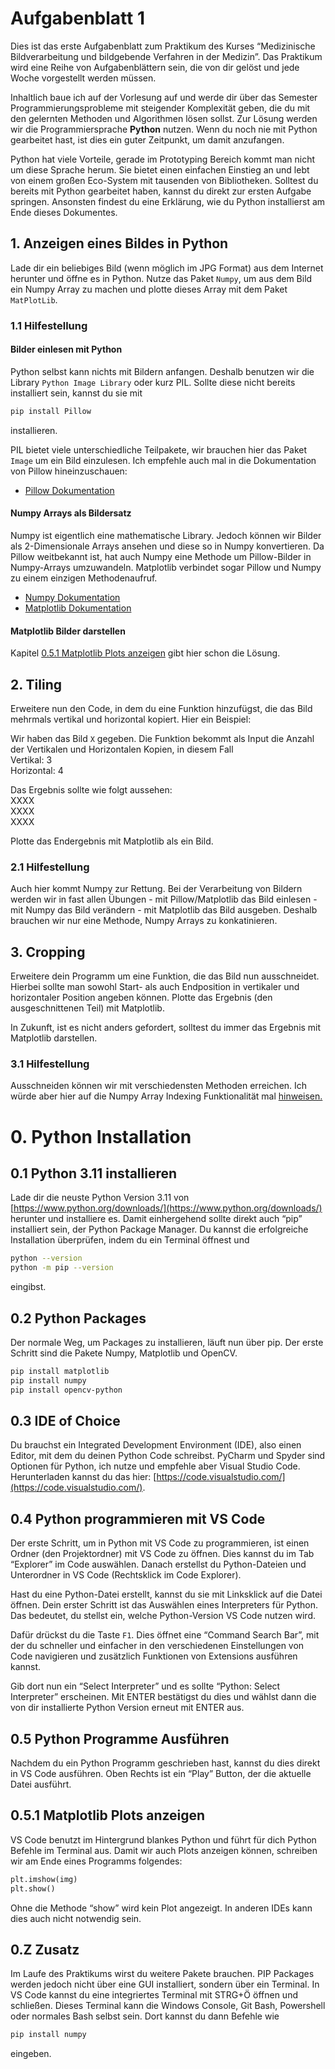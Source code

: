 # Aufgabenblatt 1

Dies ist das erste Aufgabenblatt zum Praktikum des Kurses “Medizinische Bildverarbeitung und bildgebende Verfahren in der Medizin”. Das Praktikum wird eine Reihe von Aufgabenblättern sein, die von dir gelöst und jede Woche vorgestellt werden müssen.

Inhaltlich baue ich auf der Vorlesung auf und werde dir über das Semester Programmierungsprobleme mit steigender Komplexität geben, die du mit den gelernten Methoden und Algorithmen lösen sollst. Zur Lösung werden wir die Programmiersprache **Python** nutzen. Wenn du noch nie mit Python gearbeitet hast, ist dies ein guter Zeitpunkt, um damit anzufangen.

Python hat viele Vorteile, gerade im Prototyping Bereich kommt man nicht um diese Sprache herum. Sie bietet einen einfachen Einstieg an und lebt von einem großen Eco-System mit tausenden von Bibliotheken. Solltest du bereits mit Python gearbeitet haben, kannst du direkt zur ersten Aufgabe springen. Ansonsten findest du eine Erklärung, wie du Python installierst am Ende dieses Dokumentes.

## 1. Anzeigen eines Bildes in Python
Lade dir ein beliebiges Bild (wenn möglich im JPG Format) aus dem Internet herunter und öffne es in Python.
Nutze das Paket `Numpy`, um aus dem Bild ein Numpy Array zu machen und plotte dieses Array mit dem Paket `MatPlotLib`.

### 1.1 Hilfestellung

#### Bilder einlesen mit Python

Python selbst kann nichts mit Bildern anfangen. Deshalb benutzen wir die Library `Python Image Library` oder kurz PIL. Sollte diese nicht bereits installiert sein, kannst du sie mit
```bash
pip install Pillow
```
installieren.

PIL bietet viele unterschiedliche Teilpakete, wir brauchen hier das Paket `Image` um ein Bild einzulesen.
Ich empfehle auch mal in die Dokumentation von Pillow hineinzuschauen: 
- [Pillow Dokumentation](https://pillow.readthedocs.io/en/stable/)

#### Numpy Arrays als Bildersatz
Numpy ist eigentlich eine mathematische Library. Jedoch können wir Bilder als 2-Dimensionale Arrays ansehen und diese so in Numpy konvertieren. Da Pillow weitbekannt ist, hat auch Numpy eine Methode um Pillow-Bilder in Numpy-Arrays umzuwandeln.
Matplotlib verbindet sogar Pillow und Numpy zu einem einzigen Methodenaufruf.
- [Numpy Dokumentation](https://numpy.org/doc/stable/user/index.html#user)
- [Matplotlib Dokumentation](https://matplotlib.org/stable/api/index)

#### Matplotlib Bilder darstellen
Kapitel [0.5.1 Matplotlib Plots anzeigen](#051-matplotlib-plots-anzeigen) gibt hier schon die Lösung.

## 2. Tiling

Erweitere nun den Code, in dem du eine Funktion hinzufügst, die das Bild mehrmals vertikal und horizontal kopiert. Hier ein Beispiel:

Wir haben das Bild `X` gegeben. 
Die Funktion bekommt als Input die Anzahl der Vertikalen und Horizontalen Kopien, in diesem Fall<br>
Vertikal: 3<br>
Horizontal: 4<br>

Das Ergebnis sollte wie folgt aussehen:<br>
XXXX<br>
XXXX<br>
XXXX<br>

Plotte das Endergebnis mit Matplotlib als ein Bild.

### 2.1 Hilfestellung
Auch hier kommt Numpy zur Rettung. Bei der Verarbeitung von Bildern werden wir in fast allen Übungen - mit Pillow/Matplotlib das Bild einlesen - mit Numpy das Bild verändern - mit Matplotlib das Bild ausgeben. Deshalb brauchen wir nur eine Methode, Numpy Arrays zu konkatinieren.
## 3. Cropping
Erweitere dein Programm um eine Funktion, die das Bild nun ausschneidet.
Hierbei sollte man sowohl Start- als auch Endposition in vertikaler und horizontaler Position angeben können.
Plotte das Ergebnis (den ausgeschnittenen Teil) mit Matplotlib.

In Zukunft, ist es nicht anders gefordert, solltest du immer das Ergebnis mit Matplotlib darstellen.

### 3.1 Hilfestellung
Ausschneiden können wir mit verschiedensten Methoden erreichen. Ich würde aber hier auf die Numpy Array Indexing Funktionalität mal [hinweisen.](https://numpy.org/doc/stable/user/basics.indexing.html)

<div style="page-break-before:always"></div>

# 0. Python Installation
## 0.1 Python 3.11 installieren
Lade dir die neuste Python Version 3.11 von [https://www.python.org/downloads/](https://www.python.org/downloads/) herunter und installiere es. Damit einhergehend sollte direkt auch “pip” installiert sein, der Python Package Manager.
Du kannst die erfolgreiche Installation überprüfen, indem du ein Terminal öffnest und

```bash
python --version
python -m pip --version
```

eingibst.
## 0.2 Python Packages
Der normale Weg, um Packages zu installieren, läuft nun über pip. Der erste Schritt sind die Pakete Numpy, Matplotlib und OpenCV.

```bash
pip install matplotlib
pip install numpy
pip install opencv-python
```

## 0.3 IDE of Choice
Du brauchst ein Integrated Development Environment (IDE), also einen Editor, mit dem du deinen Python Code schreibst. PyCharm und Spyder sind Optionen für Python, ich nutze und empfehle aber Visual Studio Code. Herunterladen kannst du das hier: [https://code.visualstudio.com/](https://code.visualstudio.com/).

## 0.4 Python programmieren mit VS Code
Der erste Schritt, um in Python mit VS Code zu programmieren, ist einen Ordner (den Projektordner) mit VS Code zu öffnen. Dies kannst du im Tab “Explorer” im Code auswählen.
Danach erstellst du Python-Dateien und Unterordner in VS Code (Rechtsklick im Code Explorer).

Hast du eine Python-Datei erstellt, kannst du sie mit Linksklick auf die Datei öffnen.
Dein erster Schritt ist das Auswählen eines Interpreters für Python. Das bedeutet, du stellst ein, welche Python-Version VS Code nutzen wird.

Dafür drückst du die Taste `F1`. Dies öffnet eine “Command Search Bar”, mit der du schneller und einfacher in den verschiedenen Einstellungen von Code navigieren und zusätzlich Funktionen von Extensions ausführen kannst.

Gib dort nun ein “Select Interpreter” und es sollte “Python: Select Interpreter” erscheinen. Mit ENTER bestätigst du dies und wählst dann die von dir installierte Python Version erneut mit ENTER aus.

<div style="page-break-before:always"></div>

## 0.5 Python Programme Ausführen
Nachdem du ein Python Programm geschrieben hast, kannst du dies direkt in VS Code ausführen. Oben Rechts ist ein “Play” Button, der die aktuelle Datei ausführt.

## 0.5.1 Matplotlib Plots anzeigen
VS Code benutzt im Hintergrund blankes Python und führt für dich Python Befehle im Terminal aus. Damit wir auch Plots anzeigen können, schreiben wir am Ende eines Programms folgendes:
```python
plt.imshow(img)
plt.show()
```
Ohne die Methode “show” wird kein Plot angezeigt. In anderen IDEs kann dies auch nicht notwendig sein.

## 0.Z Zusatz
Im Laufe des Praktikums wirst du weitere Pakete brauchen. PIP Packages werden jedoch nicht über eine GUI installiert, sondern über ein Terminal. In VS Code kannst du eine integriertes Terminal mit STRG+Ö öffnen und schließen. Dieses Terminal kann die Windows Console, Git Bash, Powershell oder normales Bash selbst sein. Dort kannst du dann Befehle wie 
```bash
pip install numpy 
```
eingeben.
